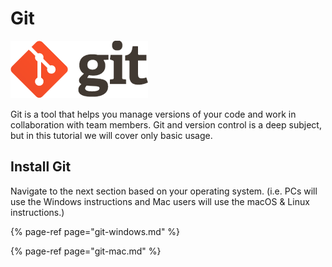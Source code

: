 # Git

![](../../.gitbook/assets/git.png)

Git is a tool that helps you manage versions of your code and work in collaboration with team members. Git and version control is a deep subject, but in this tutorial we will cover only basic usage.

## Install Git

Navigate to the next section based on your operating system. \(i.e. PCs will use the Windows instructions and Mac users will use the macOS & Linux instructions.\)

{% page-ref page="git-windows.md" %}

{% page-ref page="git-mac.md" %}

